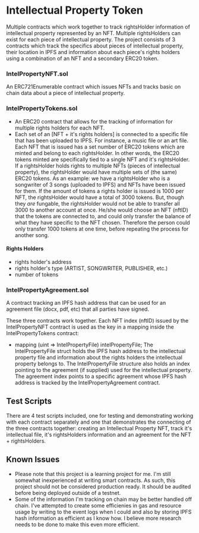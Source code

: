 # Intellectual Property Token
 Multiple contracts which work together to track rightsHolder information of intellectual property represented by an NFT. Multiple rightsHolders can exist for each piece of intellectual property.
 The project consists of 3 contracts which track the specifics about pieces of intellectual property, their location in IPFS and information about each piece's rights holders using a combination of an NFT and a secondary ERC20 token.
 
### IntelPropertyNFT.sol
 An ERC721Enumerable contract which issues NFTs and tracks basic on chain data about a piece of intellectual property.
### IntelPropertyTokens.sol
 - An ERC20 contract that allows for the tracking of information for multiple rights holders for each NFT. 
 - Each set of an [NFT + it's rights holders] is connected to a specific file that has been uploaded to IPFS. For instance, a music file or an art file. Each NFT that is issued has a set number of ERC20 tokens which are minted and belong to each rightsHolder. In other words, the ERC20 tokens minted are specifically tied to a single NFT and it's rightsHolder. If a rightsHolder holds rights to multiple NFTs (pieces of intellectual property), the rightsHolder would have multiple sets of (the same) ERC20 tokens. As an example: we have a rightsHolder who is a songwriter of 3 songs (uploaded to IPFS) and NFTs have been issued for them. If the amount of tokens a rights holder is issued is 1000 per NFT, the rightsHolder would have a total of 3000 tokens. But, though they _are_ fungable, the rightsHolder would not be able to transfer all 3000 to another account at once. He/she would choose an NFT (nftID) that the tokens are connected to, and could only transfer the balance of what they have specific to the NFT chosen. Therefore the person could only transfer 1000 tokens at one time, before repeating the process for another song.

 
#### Rights Holders
 - rights holder's address
 - rights holder's type (ARTIST, SONGWRITER, PUBLISHER, etc.)
 - number of tokens
### IntelPropertyAgreement.sol
 A contract tracking an IPFS hash address that can be used for an agreement file (docx, pdf, etc) that all parties have signed.
 
 These three contracts work together. Each NFT index (nftID) issued by the IntelPropertyNFT contract is used as the key in a mapping inside the IntelPropertyTokens contract:
  - mapping (uint => IntelPropertyFile) intelPropertyFile;
 The IntelPropertyFile struct holds the IPFS hash address to the intellectual property file and information about the rights holders the intellectual property belongs to. The IntelPropertyFile structure also holds an index pointing to the agreement (if supplied) used for the intellectual property. The agreement index points to a specific agreement whose IPFS hash address is tracked by the IntelPropertyAgreement contract.
 
## Test Scripts
 There are 4 test scripts included, one for testing and demonstrating working with each contract separately and one that demonstrates the connecting of the three contracts together: creating an Intellectual Property NFT, track it's intellectual file, it's rightsHolders information and an agreement for the NFT + rightsHolders.
 
 
## Known Issues
 - Please note that this project is a learning project for me. I'm still somewhat inexperienced at writing smart contracts. As such, this project should not be considered production ready. It should be audited before being deployed outside of a testnet.
 - Some of the information I'm tracking on chain may be better handled off chain. I've attempted to create some efficienies in gas and resource usage by writing to the event logs when I could and also by storing IPFS hash information as efficient as I know how. I believe more research needs to be done to make this even more efficient.
 
